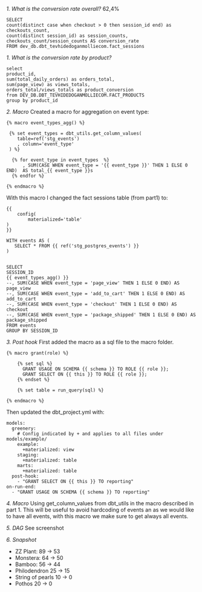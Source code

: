*1. What is the conversion rate overall?*
62,4%
```
SELECT 
count(distinct case when checkout > 0 then session_id end) as checkouts_count,
count(distinct session_id) as session_counts,
checkouts_count/session_counts AS conversion_rate
FROM dev_db.dbt_tevhidedoganmolliecom.fact_sessions 
```

*1. What is the conversion rate by product?*
```
select
product_id,
sum(total_daily_orders) as orders_total,
sum(page_view) as views_totals,
orders_total/views_totals as product_conversion
from DEV_DB.DBT_TEVHIDEDOGANMOLLIECOM.FACT_PRODUCTS 
group by product_id
```

*2. Macro*
Created a macro for aggregation on event type: 
```
{% macro event_types_agg() %} 

 {% set event_types = dbt_utils.get_column_values(
    table=ref('stg_events')
    , column='event_type'
 ) %}

  {% for event_type in event_types  %}
      , SUM(CASE WHEN event_type = '{{ event_type }}' THEN 1 ELSE 0 END)  AS total_{{ event_type }}s
  {% endfor %}

{% endmacro %} 
```

With this macro I changed the fact sessions table (from part1) to:
```
{{ 
    config(
        materialized='table'
) 
}}

WITH events AS (
   SELECT * FROM {{ ref('stg_postgres_events') }}
)


SELECT 
SESSION_ID
{{ event_types_agg() }}
--, SUM(CASE WHEN event_type = 'page_view' THEN 1 ELSE 0 END) AS page_view
--, SUM(CASE WHEN event_type = 'add_to_cart' THEN 1 ELSE 0 END) AS add_to_cart
--, SUM(CASE WHEN event_type = 'checkout' THEN 1 ELSE 0 END) AS checkout
--, SUM(CASE WHEN event_type = 'package_shipped' THEN 1 ELSE 0 END) AS package_shipped
FROM events
GROUP BY SESSION_ID
```

*3. Post hook*
First added the macro as a sql file to the macro folder.
```
{% macro grant(role) %}

    {% set sql %}
      GRANT USAGE ON SCHEMA {{ schema }} TO ROLE {{ role }};
      GRANT SELECT ON {{ this }} TO ROLE {{ role }};
    {% endset %}

    {% set table = run_query(sql) %}

{% endmacro %}
```
Then updated the dbt_project.yml with:

```
models:
  greenery:
    # Config indicated by + and applies to all files under models/example/
    example:
      +materialized: view
    staging:
      +materialized: table
    marts:
      +materialized: table
  post-hook:
    - "GRANT SELECT ON {{ this }} TO reporting"
on-run-end:
  - "GRANT USAGE ON SCHEMA {{ schema }} TO reporting"
  ```

*4. Macro*
Using get_column_values from dbt_utils in the macro described in part 1. This will be useful to avoid hardcoding of events an as we would like to have all events, with this macro we make sure to get always all events.

*5. DAG*
See screenshot

*6. Snapshot*
- ZZ Plant: 89 -> 53
- Monstera: 64 -> 50
- Bamboo: 56 → 44
- Philodendron 25 -> 15
- String of pearls 10 -> 0
- Pothos 20 -> 0